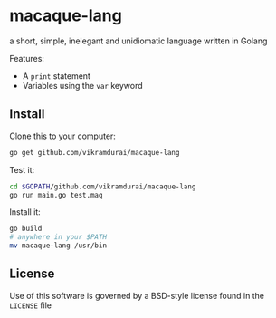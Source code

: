 # macaque-lang
a short, simple, inelegant and unidiomatic language written in Golang


Features:
* A `print` statement
* Variables using the `var` keyword

## Install

Clone this to your computer:
```bash
go get github.com/vikramdurai/macaque-lang
```

Test it:
```bash
cd $GOPATH/github.com/vikramdurai/macaque-lang
go run main.go test.maq
```

Install it:
```bash
go build
# anywhere in your $PATH
mv macaque-lang /usr/bin
```

## License

Use of this software is governed by a 
BSD-style license found in the `LICENSE` file